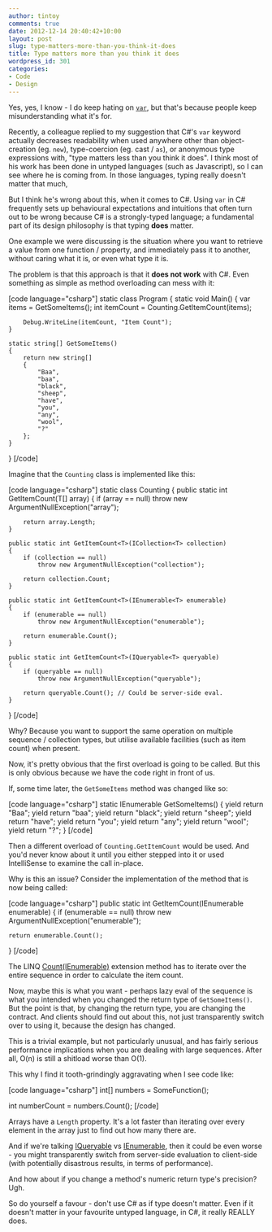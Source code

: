 ```yaml
---
author: tintoy
comments: true
date: 2012-12-14 20:40:42+10:00
layout: post
slug: type-matters-more-than-you-think-it-does
title: Type matters more than you think it does
wordpress_id: 301
categories:
- Code
- Design
---
```


Yes, yes, I know - I do keep hating on [`var`](http://msdn.microsoft.com/en-us/library/bb383973.aspx), but that's because people keep misunderstanding what it's for.

Recently, a colleague replied to my suggestion that C#'s `var` keyword actually decreases readability when used anywhere other than object-creation (eg. `new`), type-coercion (eg. cast / `as`), or anonymous type expressions with, "type matters less than you think it does". I think most of his work has been done in untyped languages (such as Javascript), so I can see where he is coming from. In those languages, typing really doesn't matter that much,

But I think he's wrong about this, when it comes to C#. Using `var` in C# frequently sets up behavioural expectations and intuitions that often turn out to be wrong because C# is a strongly-typed language; a fundamental part of its design philosophy is that typing **does** matter.
<!-- more -->

One example we were discussing is the situation where you want to retrieve a value from one function / property, and immediately pass it to another, without caring what it is, or even what type it is.

The problem is that this approach is that it **does not work** with C#. Even something as simple as method overloading can mess with it:

[code language="csharp"]
static class Program
{
	static void Main()
	{
		var items = GetSomeItems();
		int itemCount = Counting.GetItemCount(items);

		Debug.WriteLine(itemCount, "Item Count");
	}

	static string[] GetSomeItems()
	{
		return new string[]
		{
			"Baa",
			"baa",
			"black",
			"sheep",
			"have",
			"you",
			"any",
			"wool",
			"?"
		};
	}
}
[/code]

Imagine that the `Counting` class is implemented like this:

[code language="csharp"]
static class Counting
{
	public static int GetItemCount<T>(T[] array)
	{
		if (array == null)
			throw new ArgumentNullException("array");

		return array.Length;
	}

	public static int GetItemCount<T>(ICollection<T> collection)
	{
		if (collection == null)
			throw new ArgumentNullException("collection");

		return collection.Count;
	}

	public static int GetItemCount<T>(IEnumerable<T> enumerable)
	{
		if (enumerable == null)
			throw new ArgumentNullException("enumerable");

		return enumerable.Count();
	}

	public static int GetItemCount<T>(IQueryable<T> queryable)
	{
		if (queryable == null)
			throw new ArgumentNullException("queryable");

		return queryable.Count(); // Could be server-side eval.
	}
}
[/code]

Why? Because you want to support the same operation on multiple sequence / collection types, but utilise available facilities (such as item count) when present.

Now, it's pretty obvious that the first overload is going to be called. But this is only obvious because we have the code right in front of us.

If, some time later, the `GetSomeItems` method was changed like so:

[code language="csharp"]
static IEnumerable<string> GetSomeItems()
{
	yield return "Baa";
	yield return "baa";
	yield return "black";
	yield return "sheep";
	yield return "have";
	yield return "you";
	yield return "any";
	yield return "wool";
	yield return "?";
}
[/code]

Then a different overload of `Counting.GetItemCount` would be used. And you'd never know about it until you either stepped into it or used IntelliSense to examine the call in-place.

Why is this an issue? Consider the implementation of the method that is now being called:

[code language="csharp"]
public static int GetItemCount<T>(IEnumerable<T> enumerable)
{
	if (enumerable == null)
		throw new ArgumentNullException("enumerable");

	return enumerable.Count();
}
[/code]

The LINQ [Count<TSource>(IEnumerable<TSource>)](http://msdn.microsoft.com/en-us/library/bb338038.aspx) extension method has to iterate over the entire sequence in order to calculate the item count.

Now, maybe this is what you want - perhaps lazy eval of the sequence is what you intended when you changed the return type of `GetSomeItems()`. But the point is that, by changing the return type, you are changing the contract. And clients should find out about this, not just transparently switch over to using it, because the design has changed.

This is a trivial example, but not particularly unusual, and has fairly serious performance implications when you are dealing with large sequences. After all, O(n) is still a shitload worse than O(1).

This why I find it tooth-grindingly aggravating when I see code like:

[code language="csharp"]
int[] numbers = SomeFunction();

int numberCount = numbers.Count();
[/code]

Arrays have a `Length` property. It's a lot faster than iterating over every element in the array just to find out how many there are.

And if we're talking [IQueryable<T>](http://msdn.microsoft.com/en-us/library/bb351562.aspx) vs [IEnumerable<T>](http://msdn.microsoft.com/en-us/library/9eekhta0.aspx), then it could be even worse - you might transparently switch from server-side evaluation to client-side (with potentially disastrous results, in terms of performance).

And how about if you change a method's numeric return type's precision? Ugh.

So do yourself a favour - don't use C# as if type doesn't matter. Even if it doesn't matter in your favourite untyped language, in C#, it really REALLY does.

